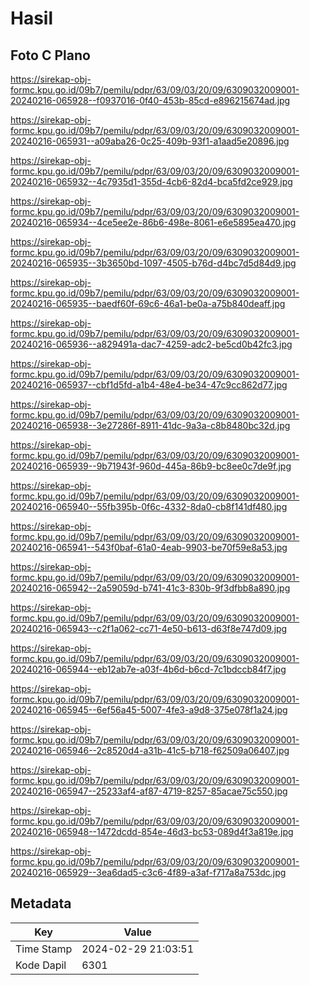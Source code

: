 # Hasil

## Foto C Plano

https://sirekap-obj-formc.kpu.go.id/09b7/pemilu/pdpr/63/09/03/20/09/6309032009001-20240216-065928--f0937016-0f40-453b-85cd-e896215674ad.jpg

https://sirekap-obj-formc.kpu.go.id/09b7/pemilu/pdpr/63/09/03/20/09/6309032009001-20240216-065931--a09aba26-0c25-409b-93f1-a1aad5e20896.jpg

https://sirekap-obj-formc.kpu.go.id/09b7/pemilu/pdpr/63/09/03/20/09/6309032009001-20240216-065932--4c7935d1-355d-4cb6-82d4-bca5fd2ce929.jpg

https://sirekap-obj-formc.kpu.go.id/09b7/pemilu/pdpr/63/09/03/20/09/6309032009001-20240216-065934--4ce5ee2e-86b6-498e-8061-e6e5895ea470.jpg

https://sirekap-obj-formc.kpu.go.id/09b7/pemilu/pdpr/63/09/03/20/09/6309032009001-20240216-065935--3b3650bd-1097-4505-b76d-d4bc7d5d84d9.jpg

https://sirekap-obj-formc.kpu.go.id/09b7/pemilu/pdpr/63/09/03/20/09/6309032009001-20240216-065935--baedf60f-69c6-46a1-be0a-a75b840deaff.jpg

https://sirekap-obj-formc.kpu.go.id/09b7/pemilu/pdpr/63/09/03/20/09/6309032009001-20240216-065936--a829491a-dac7-4259-adc2-be5cd0b42fc3.jpg

https://sirekap-obj-formc.kpu.go.id/09b7/pemilu/pdpr/63/09/03/20/09/6309032009001-20240216-065937--cbf1d5fd-a1b4-48e4-be34-47c9cc862d77.jpg

https://sirekap-obj-formc.kpu.go.id/09b7/pemilu/pdpr/63/09/03/20/09/6309032009001-20240216-065938--3e27286f-8911-41dc-9a3a-c8b8480bc32d.jpg

https://sirekap-obj-formc.kpu.go.id/09b7/pemilu/pdpr/63/09/03/20/09/6309032009001-20240216-065939--9b71943f-960d-445a-86b9-bc8ee0c7de9f.jpg

https://sirekap-obj-formc.kpu.go.id/09b7/pemilu/pdpr/63/09/03/20/09/6309032009001-20240216-065940--55fb395b-0f6c-4332-8da0-cb8f141df480.jpg

https://sirekap-obj-formc.kpu.go.id/09b7/pemilu/pdpr/63/09/03/20/09/6309032009001-20240216-065941--543f0baf-61a0-4eab-9903-be70f59e8a53.jpg

https://sirekap-obj-formc.kpu.go.id/09b7/pemilu/pdpr/63/09/03/20/09/6309032009001-20240216-065942--2a59059d-b741-41c3-830b-9f3dfbb8a890.jpg

https://sirekap-obj-formc.kpu.go.id/09b7/pemilu/pdpr/63/09/03/20/09/6309032009001-20240216-065943--c2f1a062-cc71-4e50-b613-d63f8e747d09.jpg

https://sirekap-obj-formc.kpu.go.id/09b7/pemilu/pdpr/63/09/03/20/09/6309032009001-20240216-065944--eb12ab7e-a03f-4b6d-b6cd-7c1bdccb84f7.jpg

https://sirekap-obj-formc.kpu.go.id/09b7/pemilu/pdpr/63/09/03/20/09/6309032009001-20240216-065945--6ef56a45-5007-4fe3-a9d8-375e078f1a24.jpg

https://sirekap-obj-formc.kpu.go.id/09b7/pemilu/pdpr/63/09/03/20/09/6309032009001-20240216-065946--2c8520d4-a31b-41c5-b718-f62509a06407.jpg

https://sirekap-obj-formc.kpu.go.id/09b7/pemilu/pdpr/63/09/03/20/09/6309032009001-20240216-065947--25233af4-af87-4719-8257-85acae75c550.jpg

https://sirekap-obj-formc.kpu.go.id/09b7/pemilu/pdpr/63/09/03/20/09/6309032009001-20240216-065948--1472dcdd-854e-46d3-bc53-089d4f3a819e.jpg

https://sirekap-obj-formc.kpu.go.id/09b7/pemilu/pdpr/63/09/03/20/09/6309032009001-20240216-065929--3ea6dad5-c3c6-4f89-a3af-f717a8a753dc.jpg


## Metadata

| Key        | Value               |
| ---------- | ------------------- |
| Time Stamp | 2024-02-29 21:03:51 |
| Kode Dapil | 6301                |



